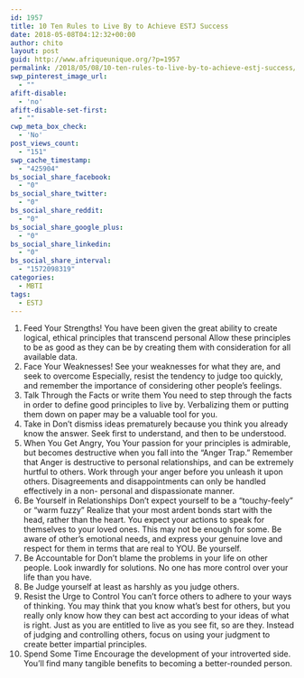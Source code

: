 ```yaml
---
id: 1957
title: 10 Ten Rules to Live By to Achieve ESTJ Success
date: 2018-05-08T04:12:32+00:00
author: chito
layout: post
guid: http://www.afriqueunique.org/?p=1957
permalink: /2018/05/08/10-ten-rules-to-live-by-to-achieve-estj-success/
swp_pinterest_image_url:
  - ""
afift-disable:
  - 'no'
afift-disable-set-first:
  - ""
cwp_meta_box_check:
  - 'No'
post_views_count:
  - "151"
swp_cache_timestamp:
  - "425904"
bs_social_share_facebook:
  - "0"
bs_social_share_twitter:
  - "0"
bs_social_share_reddit:
  - "0"
bs_social_share_google_plus:
  - "0"
bs_social_share_linkedin:
  - "0"
bs_social_share_interval:
  - "1572098319"
categories:
  - MBTI
tags:
  - ESTJ
---
```

  1. Feed Your Strengths! You have been given the great ability to create logical, ethical principles that transcend personal Allow these principles to be as good as they can be by creating them with consideration for all available data.
  2. Face Your Weaknesses! See your weaknesses for what they are, and seek to overcome Especially, resist the tendency to judge too quickly, and remember the importance of considering other people&#8217;s feelings.
  3. Talk Through the Facts or write them You need to step through the facts in order to define good principles to live by. Verbalizing them or putting them down on paper may be a valuable tool for you.
  4. Take in Don&#8217;t dismiss ideas prematurely because you think you already know the answer. Seek first to understand, and then to be understood.
  5. When You Get Angry, You Your passion for your principles is admirable, but becomes destructive when you fall into the &#8220;Anger Trap.&#8221; Remember that Anger is destructive to personal relationships, and can be extremely hurtful to others. Work through your anger before you unleash it upon others. Disagreements and disappointments can only be handled effectively in a non- personal and dispassionate manner.
  6. Be Yourself in Relationships Don&#8217;t expect yourself to be a &#8220;touchy-feely&#8221; or &#8220;warm fuzzy&#8221; Realize that your most ardent bonds start with the head, rather than the heart. You expect your actions to speak for themselves to your loved ones. This may not be enough for some. Be aware of other&#8217;s emotional needs, and express your genuine love and respect for them in terms that are real to YOU. Be yourself.
  7. Be Accountable for Don&#8217;t blame the problems in your life on other people. Look inwardly for solutions. No one has more control over your life than you have.
  8. Be Judge yourself at least as harshly as you judge others.
  9. Resist the Urge to Control You can&#8217;t force others to adhere to your ways of thinking. You may think that you know what&#8217;s best for others, but you really only know how they can best act according to your ideas of what is right. Just as you are entitled to live as you see fit, so are they. Instead of judging and controlling others, focus on using your judgment to create better impartial principles.
 10. Spend Some Time Encourage the development of your introverted side. You&#8217;ll find many tangible benefits to becoming a better-rounded person.